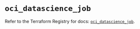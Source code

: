 # `oci_datascience_job`

Refer to the Terraform Registry for docs: [`oci_datascience_job`](https://registry.terraform.io/providers/oracle/oci/6.18.0/docs/resources/datascience_job).
